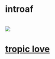 # introaf

# ![](https://pbs.twimg.com/media/CC2bcdTWgAEw1pZ.jpg:large)

# [tropic love](https://pbs.twimg.com/media/CC2bcdTWgAEw1pZ.jpg:large)
